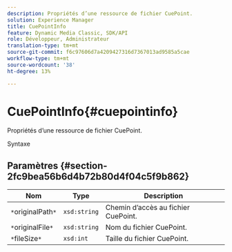 ```yaml
---
description: Propriétés d’une ressource de fichier CuePoint.
solution: Experience Manager
title: CuePointInfo
feature: Dynamic Media Classic, SDK/API
role: Développeur, Administrateur
translation-type: tm+mt
source-git-commit: f6c97606d7a4209427316d7367013ad9585a5cae
workflow-type: tm+mt
source-wordcount: '38'
ht-degree: 13%

---
```



# CuePointInfo{#cuepointinfo}

Propriétés d’une ressource de fichier CuePoint.

Syntaxe

## Paramètres {#section-2fc9bea56b6d4b72b80d4f04c5f9b862}

| Nom | Type | Description |
|---|---|---|
| `*`originalPath`*` | `xsd:string` | Chemin d’accès au fichier CuePoint. |
| `*`originalFile`*` | `xsd:string` | Nom du fichier CuePoint. |
| `*`fileSize`*` | `xsd:int` | Taille du fichier CuePoint. |

